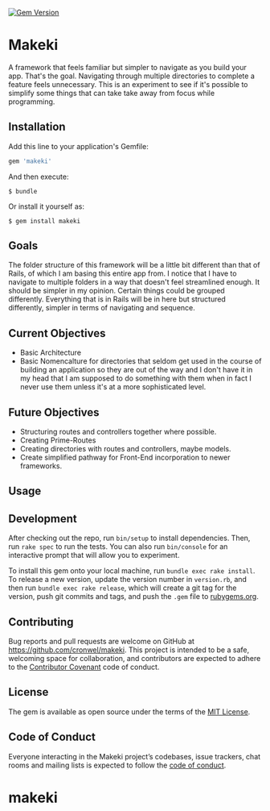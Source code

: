 [![Gem Version](https://badge.fury.io/rb/makeki.svg)](https://badge.fury.io/rb/makeki)

# Makeki
A framework that feels familiar but simpler to navigate as you build your app. That's the goal. Navigating through multiple directories to complete a feature feels unnecessary. This is an experiment to see if it's possible to simplify some things that can take take away from focus while programming. 
## Installation

Add this line to your application's Gemfile:

```ruby
gem 'makeki'
```

And then execute:

    $ bundle 

Or install it yourself as:

    $ gem install makeki

## Goals

The folder structure of this framework will be a little bit different than that of Rails, of which I am basing this entire app from. I notice that I have to navigate to multiple folders in a way that doesn't feel streamlined enough. It should be simpler in my opinion. Certain things could be grouped differently. Everything that is in Rails will be in here but structured differently, simpler in terms of navigating and sequence. 

## Current Objectives
- Basic Architecture
- Basic Nomencalture for directories that seldom get used in the course of building an application so they are out of the way and I don't have it in my head that I am supposed to do something with them when in fact I never use them unless it's at a more sophisticated level.



## Future Objectives
- Structuring routes and controllers together where possible.
- Creating Prime-Routes
- Creating directories with routes and controllers, maybe models.
- Create simplified pathway for Front-End incorporation to newer frameworks.

## Usage

## Development

After checking out the repo, run `bin/setup` to install dependencies. Then, run `rake spec` to run the tests. You can also run `bin/console` for an interactive prompt that will allow you to experiment.

To install this gem onto your local machine, run `bundle exec rake install`. To release a new version, update the version number in `version.rb`, and then run `bundle exec rake release`, which will create a git tag for the version, push git commits and tags, and push the `.gem` file to [rubygems.org](https://rubygems.org).

## Contributing

Bug reports and pull requests are welcome on GitHub at https://github.com/cronwel/makeki. This project is intended to be a safe, welcoming space for collaboration, and contributors are expected to adhere to the [Contributor Covenant](http://contributor-covenant.org) code of conduct.

## License

The gem is available as open source under the terms of the [MIT License](https://opensource.org/licenses/MIT).

## Code of Conduct

Everyone interacting in the Makeki project’s codebases, issue trackers, chat rooms and mailing lists is expected to follow the [code of conduct](https://github.com/[USERNAME]/makeki/blob/master/CODE_OF_CONDUCT.md).
# makeki

